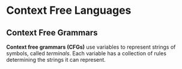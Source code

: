 # Context Free Languages

## Context Free Grammars

**Context free grammars (CFGs)** use variables to represent strings of symbols, called *terminals*. Each variable has a collection of rules determining the strings it can represent.
